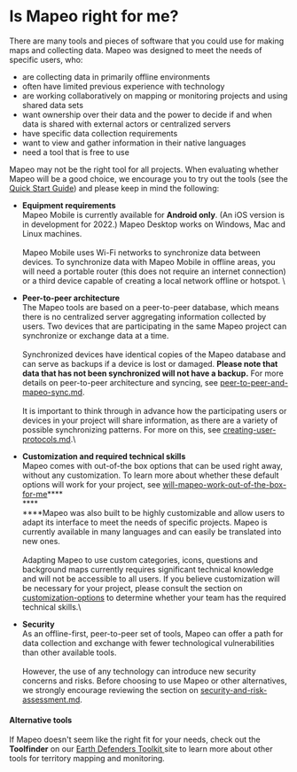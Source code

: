 # Is Mapeo right for me?

There are many tools and pieces of software that you could use for making maps and collecting data. Mapeo was designed to meet the needs of specific users, who:

* are collecting data in primarily offline environments
* often have limited previous experience with technology
* are working collaboratively on mapping or monitoring projects and using shared data sets
* want ownership over their data and the power to decide if and when data is shared with external actors or centralized servers
* have specific data collection requirements
* want to view and gather information in their native languages
* need a tool that is free to use

Mapeo may not be the right tool for all projects. When evaluating whether Mapeo will be a good choice, we encourage you to try out the tools (see the [Quick Start Guide](../quick-start-guide/getting-started.md)) and please keep in mind the following:&#x20;

* **Equipment requirements**\
  Mapeo Mobile is currently available for **Android only**. (An iOS version is in development for 2022.) Mapeo Desktop works on Windows, Mac and Linux machines.\
  \
  Mapeo Mobile uses Wi-Fi networks to synchronize data between devices. To synchronize data with Mapeo Mobile in offline areas, you will need a portable router (this does not require an internet connection) or a third device capable of creating a local network offline or hotspot. \

* **Peer-to-peer architecture**\
  The Mapeo tools are based on a peer-to-peer database, which means there is no centralized server aggregating information collected by users. Two devices that are participating in the same Mapeo project can synchronize or exchange data at a time.\
  \
  Synchronized devices have identical copies of the Mapeo database and can serve as backups if a device is lost or damaged. **Please note that data that has not been synchronized will not have a backup.**  For more details on peer-to-peer architecture and syncing, see [peer-to-peer-and-mapeo-sync.md](about-mapeo/peer-to-peer-and-mapeo-sync.md "mention").\
  \
  It is important to think through in advance how the participating users or devices in your project will share information, as there are a variety of possible synchronizing patterns. For more on this, see [creating-user-protocols.md](../complete-reference-guide/essentials-for-a-successful-mapeo-project/creating-user-protocols.md "mention").\

* **Customization and required technical skills**\
  Mapeo comes with out-of-the box options that can be used right away, without any customization. To learn more about whether these default options will work for your project, see [will-mapeo-work-out-of-the-box-for-me](../complete-reference-guide/will-mapeo-work-out-of-the-box-for-me/ "mention")****\
  ****\
  ****Mapeo was also built to be highly customizable and allow users to adapt its interface to meet the needs of specific projects. Mapeo is currently available in many languages and can easily be translated into new ones.\
  \
  Adapting Mapeo to use custom categories, icons, questions and background maps currently requires significant technical knowledge and will not be accessible to all users. If you believe customization will be necessary for your project, please consult the section on [customization-options](../complete-reference-guide/customization-options/ "mention") to determine whether your team has the required technical skills.\

* **Security**\
  As an offline-first, peer-to-peer set of tools, Mapeo can offer a path for data collection and exchange with fewer technological vulnerabilities than other available tools.\
  \
  However, the use of any technology can introduce new security concerns and risks. Before choosing to use Mapeo or other alternatives, we strongly encourage reviewing the section on [security-and-risk-assessment.md](../complete-reference-guide/essentials-for-a-successful-mapeo-project/security-and-risk-assessment.md "mention").

#### Alternative tools

If Mapeo doesn't seem like the right fit for your needs, check out the **Toolfinder** on our [Earth Defenders Toolkit ](https://www.earthdefenderstoolkit.com/toolfinder/)site to learn more about other tools for territory mapping and monitoring.

